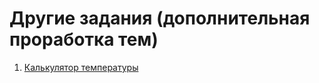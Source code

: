 # Другие задания (дополнительная проработка тем)

1. [Калькулятор температуры](calc_temp__state_up)
<!-- 2. []() -->